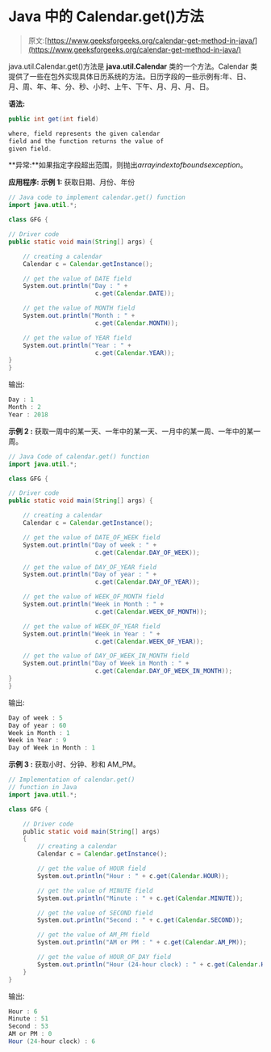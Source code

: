 # Java 中的 Calendar.get()方法

> 原文:[https://www.geeksforgeeks.org/calendar-get-method-in-java/](https://www.geeksforgeeks.org/calendar-get-method-in-java/)

java.util.Calendar.get()方法是 **java.util.Calendar** 类的一个方法。Calendar 类提供了一些在包外实现具体日历系统的方法。日历字段的一些示例有:年、日、月、周、年、年、分、秒、小时、上午、下午、月、月、月、日。

**语法:**

```java
public int get(int field)

where, field represents the given calendar
field and the function returns the value of
given field.

```

**异常:**如果指定字段超出范围，则抛出*arrayindextofboundsexception*。

**应用程序:**
**示例 1:** 获取日期、月份、年份

```java
// Java code to implement calendar.get() function
import java.util.*;

class GFG {

// Driver code
public static void main(String[] args) {

    // creating a calendar
    Calendar c = Calendar.getInstance();

    // get the value of DATE field
    System.out.println("Day : " +
                        c.get(Calendar.DATE));

    // get the value of MONTH field
    System.out.println("Month : " +
                        c.get(Calendar.MONTH));

    // get the value of YEAR field
    System.out.println("Year : " + 
                        c.get(Calendar.YEAR));
}
}
```

输出:

```java
Day : 1
Month : 2
Year : 2018

```

**示例 2 :** 获取一周中的某一天、一年中的某一天、一月中的某一周、一年中的某一周。

```java
// Java Code of calendar.get() function
import java.util.*;

class GFG {

// Driver code
public static void main(String[] args) {

    // creating a calendar
    Calendar c = Calendar.getInstance();

    // get the value of DATE_OF_WEEK field
    System.out.println("Day of week : " + 
                        c.get(Calendar.DAY_OF_WEEK));

    // get the value of DAY_OF_YEAR field
    System.out.println("Day of year : " +
                        c.get(Calendar.DAY_OF_YEAR));

    // get the value of WEEK_OF_MONTH field
    System.out.println("Week in Month : " + 
                        c.get(Calendar.WEEK_OF_MONTH));

    // get the value of WEEK_OF_YEAR field
    System.out.println("Week in Year : " + 
                        c.get(Calendar.WEEK_OF_YEAR));

    // get the value of DAY_OF_WEEK_IN_MONTH field
    System.out.println("Day of Week in Month : " +
                        c.get(Calendar.DAY_OF_WEEK_IN_MONTH));
}
}
```

输出:

```java
Day of week : 5
Day of year : 60
Week in Month : 1
Week in Year : 9
Day of Week in Month : 1

```

**示例 3 :** 获取小时、分钟、秒和 AM_PM。

```java
// Implementation of calendar.get()
// function in Java
import java.util.*;

class GFG {

    // Driver code
    public static void main(String[] args)
    {
        // creating a calendar
        Calendar c = Calendar.getInstance();

        // get the value of HOUR field
        System.out.println("Hour : " + c.get(Calendar.HOUR));

        // get the value of MINUTE field
        System.out.println("Minute : " + c.get(Calendar.MINUTE));

        // get the value of SECOND field
        System.out.println("Second : " + c.get(Calendar.SECOND));

        // get the value of AM_PM field
        System.out.println("AM or PM : " + c.get(Calendar.AM_PM));

        // get the value of HOUR_OF_DAY field
        System.out.println("Hour (24-hour clock) : " + c.get(Calendar.HOUR_OF_DAY));
    }
}
```

输出:

```java
Hour : 6
Minute : 51
Second : 53
AM or PM : 0
Hour (24-hour clock) : 6

```